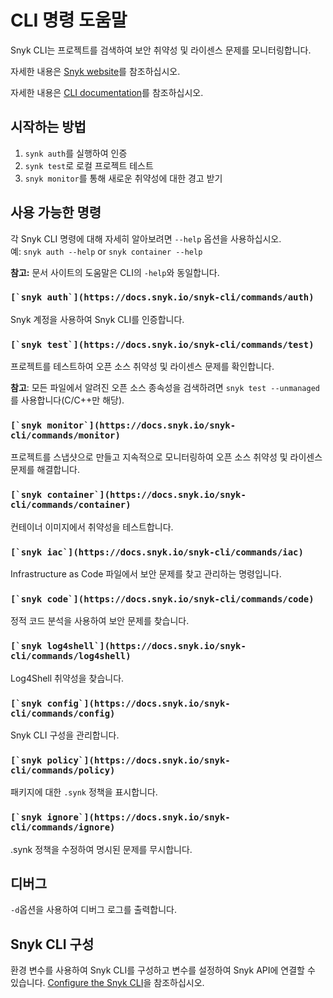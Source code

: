 # CLI 명령 도움말

Snyk CLI는 프로젝트를 검색하여 보안 취약성 및 라이센스 문제를 모니터링합니다.

자세한 내용은 [Snyk website](https://snyk.io)를 참조하십시오.

자세한 내용은 [CLI documentation](https://docs.snyk.io/features/snyk-cli)를 참조하십시오.

## 시작하는 방법

1. `synk auth`를 실행하여 인증
2. `synk test`로 로컬 프로젝트 테스트
3. `snyk monitor`를 통해 새로운 취약성에 대한 경고 받기

## 사용 가능한 명령

각 Snyk CLI 명령에 대해 자세히 알아보려면 `--help` 옵션을 사용하십시오. \
예: `snyk auth --help` or `snyk container --help`

**참고:** 문서 사이트의 도움말은 CLI의 `-help`와 동일합니다.

### ``[`snyk auth`](https://docs.snyk.io/snyk-cli/commands/auth)``

Snyk 계정을 사용하여 Snyk CLI를 인증합니다.

### ``[`snyk test`](https://docs.snyk.io/snyk-cli/commands/test)``

프로젝트를 테스트하여 오픈 소스 취약성 및 라이센스 문제를 확인합니다.

**참고**: 모든 파일에서 알려진 오픈 소스 종속성을 검색하려면 `snyk test --unmanaged`를 사용합니다(C/C++만 해당).

### ``[`snyk monitor`](https://docs.snyk.io/snyk-cli/commands/monitor)``

프로젝트를 스냅샷으로 만들고 지속적으로 모니터링하여 오픈 소스 취약성 및 라이센스 문제를 해결합니다.

### ``[`snyk container`](https://docs.snyk.io/snyk-cli/commands/container)``

컨테이너 이미지에서 취약성을 테스트합니다.

### ``[`snyk iac`](https://docs.snyk.io/snyk-cli/commands/iac)``

Infrastructure as Code 파일에서 보안 문제를 찾고 관리하는 명령입니다.

### ``[`snyk code`](https://docs.snyk.io/snyk-cli/commands/code)``

정적 코드 분석을 사용하여 보안 문제를 찾습니다.

### ``[`snyk log4shell`](https://docs.snyk.io/snyk-cli/commands/log4shell)``

Log4Shell 취약성을 찾습니다.

### ``[`snyk config`](https://docs.snyk.io/snyk-cli/commands/config)``

Snyk CLI 구성을 관리합니다.

### ``[`snyk policy`](https://docs.snyk.io/snyk-cli/commands/policy)``

패키지에 대한 `.synk` 정책을 표시합니다.

### ``[`snyk ignore`](https://docs.snyk.io/snyk-cli/commands/ignore)``

.synk 정책을 수정하여 명시된 문제를 무시합니다.

## 디버그

`-d`옵션을 사용하여 디버그 로그를 출력합니다.

## Snyk CLI 구성

환경 변수를 사용하여 Snyk CLI를 구성하고 변수를 설정하여 Snyk API에 연결할 수 있습니다. [Configure the Snyk CLI](https://docs.snyk.io/features/snyk-cli/configure-the-snyk-cli)을 참조하십시오.

